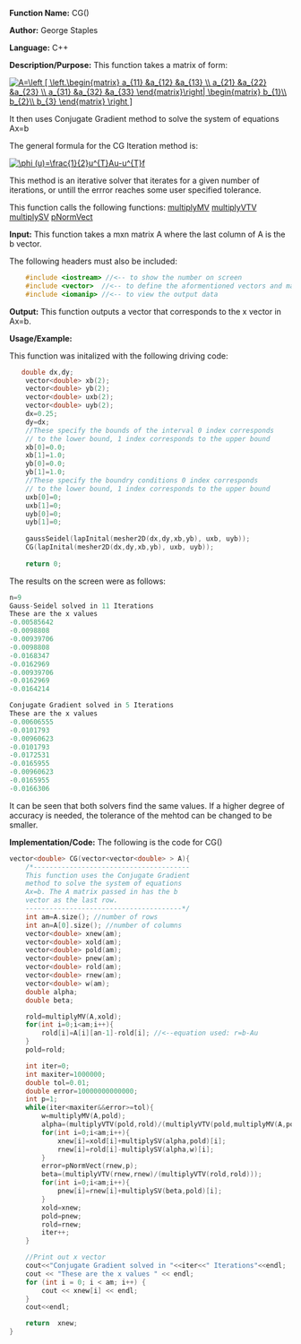 **Function Name:**          CG()

**Author:** George Staples

**Language:** C++

**Description/Purpose:** This function takes a matrix of form:

<a href="https://www.codecogs.com/eqnedit.php?latex=A=\left&space;[&space;\left.\begin{matrix}&space;a_{11}&space;&a_{12}&space;&a_{13}&space;\\&space;a_{21}&space;&a_{22}&space;&a_{23}&space;\\&space;a_{31}&space;&a_{32}&space;&a_{33}&space;\end{matrix}\right|&space;\begin{matrix}&space;b_{1}\\&space;b_{2}\\&space;b_{3}&space;\end{matrix}&space;\right&space;]" target="_blank"><img src="https://latex.codecogs.com/gif.latex?A=\left&space;[&space;\left.\begin{matrix}&space;a_{11}&space;&a_{12}&space;&a_{13}&space;\\&space;a_{21}&space;&a_{22}&space;&a_{23}&space;\\&space;a_{31}&space;&a_{32}&space;&a_{33}&space;\end{matrix}\right|&space;\begin{matrix}&space;b_{1}\\&space;b_{2}\\&space;b_{3}&space;\end{matrix}&space;\right&space;]" title="A=\left [ \left.\begin{matrix} a_{11} &a_{12} &a_{13} \\ a_{21} &a_{22} &a_{23} \\ a_{31} &a_{32} &a_{33} \end{matrix}\right| \begin{matrix} b_{1}\\ b_{2}\\ b_{3} \end{matrix} \right ]" /></a>

It then uses Conjugate Gradient method to solve the system of equations Ax=b

The general formula for the CG Iteration method is:

<a href="https://www.codecogs.com/eqnedit.php?latex=\phi&space;(u)=\frac{1}{2}u^{T}Au-u^{T}f" target="_blank"><img src="https://latex.codecogs.com/gif.latex?\phi&space;(u)=\frac{1}{2}u^{T}Au-u^{T}f" title="\phi (u)=\frac{1}{2}u^{T}Au-u^{T}f" /></a>

This method is an iterative solver that iterates for a given number of iterations, or untill the errror reaches some user specified tolerance. 

This function calls the following functions:
[multiplyMV](https://georgest347.github.io/MATH-5620/softwareManual/HW2/multiplyMV) 
[multiplyVTV](https://georgest347.github.io/MATH-5620/softwareManual/HW4/multiplyVTV) 
[multiplySV](https://georgest347.github.io/MATH-5620/softwareManual/HW4/multiplySV) 
[pNormVect](https://georgest347.github.io/MATH-5620/softwareManual/HW2/pNormVect) 

**Input:** This function takes a mxn matrix A where the last column of A is the b vector.
  
The following headers must also be included:
  ```c++
      #include <iostream> //<-- to show the number on screen
      #include <vector>  //<-- to define the aformentioned vectors and matricies
      #include <iomanip> //<-- to view the output data
  ```

**Output:** This function outputs a vector that corresponds to the x vector in Ax=b.
	
**Usage/Example:**

This function was initalized with the following driving code:
```c++
   double dx,dy;
    vector<double> xb(2);
    vector<double> yb(2);
    vector<double> uxb(2);
    vector<double> uyb(2);
    dx=0.25;
    dy=dx;
    //These specify the bounds of the interval 0 index corresponds
    // to the lower bound, 1 index corresponds to the upper bound
    xb[0]=0.0;
    xb[1]=1.0;
    yb[0]=0.0;
    yb[1]=1.0;
    //These specify the boundry conditions 0 index corresponds
    // to the lower bound, 1 index corresponds to the upper bound
    uxb[0]=0;
    uxb[1]=0;
    uyb[0]=0;
    uyb[1]=0;
    
    gaussSeidel(lapInital(mesher2D(dx,dy,xb,yb), uxb, uyb));
    CG(lapInital(mesher2D(dx,dy,xb,yb), uxb, uyb));
    
    return 0;
```

The results on the screen were as follows:

```c++
n=9
Gauss-Seidel solved in 11 Iterations
These are the x values
-0.00585642
-0.0098808
-0.00939706
-0.0098808
-0.0168347
-0.0162969
-0.00939706
-0.0162969
-0.0164214

Conjugate Gradient solved in 5 Iterations
These are the x values
-0.00606555
-0.0101793
-0.00960623
-0.0101793
-0.0172531
-0.0165955
-0.00960623
-0.0165955
-0.0166306
```

It can be seen that both solvers find the same values. If a higher degree of accuracy is needed, the tolerance of the mehtod can be changed to be smaller. 

**Implementation/Code:** The following is the code for CG()
```c++
vector<double> CG(vector<vector<double> > A){
    /*---------------------------------------
    This function uses the Conjugate Gradient
    method to solve the system of equations
    Ax=b. The A matrix passed in has the b
    vector as the last row.
    ---------------------------------------*/
    int am=A.size(); //number of rows
	int an=A[0].size(); //number of columns
	vector<double> xnew(am);
	vector<double> xold(am);
	vector<double> pold(am);
	vector<double> pnew(am);
	vector<double> rold(am);
	vector<double> rnew(am);
	vector<double> w(am);
	double alpha;
	double beta;

    rold=multiplyMV(A,xold);
	for(int i=0;i<am;i++){
        rold[i]=A[i][an-1]-rold[i]; //<--equation used: r=b-Au
	}
	pold=rold;

	int iter=0;
    int maxiter=1000000;
	double tol=0.01;
    double error=10000000000000;
    int p=1;
	while(iter<maxiter&&error>=tol){
        w=multiplyMV(A,pold);
        alpha=(multiplyVTV(pold,rold)/(multiplyVTV(pold,multiplyMV(A,pold))));
        for(int i=0;i<am;i++){
            xnew[i]=xold[i]+multiplySV(alpha,pold)[i];
            rnew[i]=rold[i]-multiplySV(alpha,w)[i];
        }
        error=pNormVect(rnew,p);
        beta=(multiplyVTV(rnew,rnew)/(multiplyVTV(rold,rold)));
        for(int i=0;i<am;i++){
            pnew[i]=rnew[i]+multiplySV(beta,pold)[i];
        }
        xold=xnew;
        pold=pnew;
        rold=rnew;
        iter++;
	}

	//Print out x vector
    cout<<"Conjugate Gradient solved in "<<iter<<" Iterations"<<endl;
	cout << "These are the x values " << endl;
	for (int i = 0; i < am; i++) {
		cout << xnew[i] << endl;
	}
	cout<<endl;

    return  xnew;
}
```
